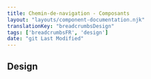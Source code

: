```yaml
---
title: Chemin-de-navigation - Composants
layout: "layouts/component-documentation.njk"
translationKey: "breadcrumbsDesign"
tags: ['breadcrumbsFR', 'design']
date: "git Last Modified"
---
```


## Design